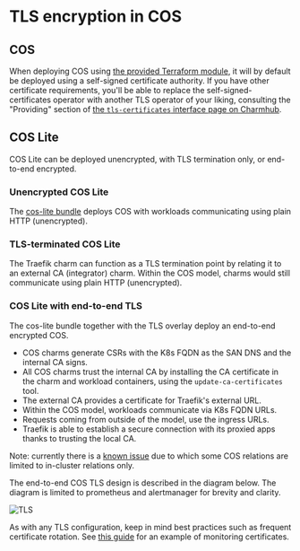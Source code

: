 # TLS encryption in COS

## COS

When deploying COS using [the provided Terraform module](https://github.com/canonical/observability-stack/tree/main/terraform/cos), it will by default be deployed using a self-signed certificate authority. If you have other certificate requirements, you'll be able to replace the self-signed-certificates operator with another TLS operator of your liking, consulting the "Providing" section of [the `tls-certificates` interface page on Charmhub](https://charmhub.io/integrations/tls-certificates).

## COS Lite

COS Lite can be deployed unencrypted, with TLS termination only, or end-to-end encrypted.

### Unencrypted COS Lite

The [cos-lite bundle](https://charmhub.io/cos-lite) deploys COS with workloads communicating using plain HTTP (unencrypted).

### TLS-terminated COS Lite

The Traefik charm can function as a TLS termination point by relating it to an external CA (integrator) charm. Within the COS model, charms would still communicate using plain HTTP (unencrypted).

### COS Lite with end-to-end TLS

The cos-lite bundle together with the TLS overlay deploy an end-to-end encrypted COS.
- COS charms generate CSRs with the K8s FQDN as the SAN DNS and the internal CA signs.
- All COS charms trust the internal CA by installing the CA certificate in the charm and workload containers, using the `update-ca-certificates` tool.
- The external CA provides a certificate for Traefik's external URL.
- Within the COS model, workloads communicate via K8s FQDN URLs.
- Requests coming from outside of the model, use the ingress URLs.
- Traefik is able to establish a secure connection with its proxied apps thanks to trusting the local CA.

Note: currently there is a [known issue](https://github.com/canonical/operator/issues/970) due to which some COS relations are limited to in-cluster relations only.

The end-to-end COS TLS design is described in the diagram below. The diagram is limited to prometheus and alertmanager for brevity and clarity.

![TLS](assets/tls-diagram.png)

As with any TLS configuration, keep in mind best practices such as frequent certificate rotation.  See [this guide](https://charmhub.io/blackbox-exporter-k8s/docs/monitor-ssl-certificates) for an example of monitoring certificates.
